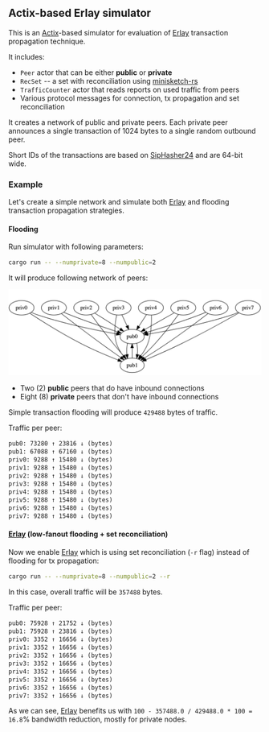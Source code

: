 ## Actix-based Erlay simulator

This is an [Actix]-based simulator for evaluation of [Erlay] transaction propagation technique.

It includes:

* `Peer` actor that can be either **public** or **private**
* `RecSet` -- a set with reconciliation using [minisketch-rs]
* `TrafficCounter` actor that reads reports on used traffic from peers
* Various protocol messages for connection, tx propagation and set reconciliation

It creates a network of public and private peers. 
Each private peer announces a single transaction of 1024 bytes to a single random outbound peer.

Short IDs of the transactions are based on [SipHasher24] and are 64-bit wide.

### Example

Let's create a simple network and simulate both [Erlay] and flooding transaction propagation strategies.

#### Flooding

Run simulator with following parameters:

```bash
cargo run -- --numprivate=8 --numpublic=2
```

It will produce following network of peers:

![](assets/peers.png)

* Two (2) **public** peers that do have inbound connections
* Eight (8) **private** peers that don't have inbound connections

Simple transaction flooding will produce `429488` bytes of traffic.

Traffic per peer:
```
pub0: 73280 ↑ 23816 ↓ (bytes)
pub1: 67088 ↑ 67160 ↓ (bytes)
priv0: 9288 ↑ 15480 ↓ (bytes)
priv1: 9288 ↑ 15480 ↓ (bytes)
priv2: 9288 ↑ 15480 ↓ (bytes)
priv3: 9288 ↑ 15480 ↓ (bytes)
priv4: 9288 ↑ 15480 ↓ (bytes)
priv5: 9288 ↑ 15480 ↓ (bytes)
priv6: 9288 ↑ 15480 ↓ (bytes)
priv7: 9288 ↑ 15480 ↓ (bytes)

```

#### [Erlay] (low-fanout flooding + set reconciliation)

Now we enable [Erlay] which is using set reconciliation (`-r` flag) instead of flooding for tx propagation:

```bash
cargo run -- --numprivate=8 --numpublic=2 --r
```

In this case, overall traffic will be `357488` bytes.

Traffic per peer:
```
pub0: 75928 ↑ 21752 ↓ (bytes)
pub1: 75928 ↑ 23816 ↓ (bytes)
priv0: 3352 ↑ 16656 ↓ (bytes)
priv1: 3352 ↑ 16656 ↓ (bytes)
priv2: 3352 ↑ 16656 ↓ (bytes)
priv3: 3352 ↑ 16656 ↓ (bytes)
priv4: 3352 ↑ 16656 ↓ (bytes)
priv5: 3352 ↑ 16656 ↓ (bytes)
priv6: 3352 ↑ 16656 ↓ (bytes)
priv7: 3352 ↑ 16656 ↓ (bytes)
```

As we can see, [Erlay] benefits us with `100 - 357488.0 / 429488.0 * 100 = 16.8`% bandwidth reduction, mostly for private nodes.

[SipHasher24]: https://docs.rs/siphasher/0.3.0/siphasher/sip/struct.SipHasher24.html
[Actix]: https://github.com/actix/actix
[Erlay]: https://arxiv.org/pdf/1905.10518.pdf
[minisketch-rs]: https://github.com/eupn/minisketch-rs
